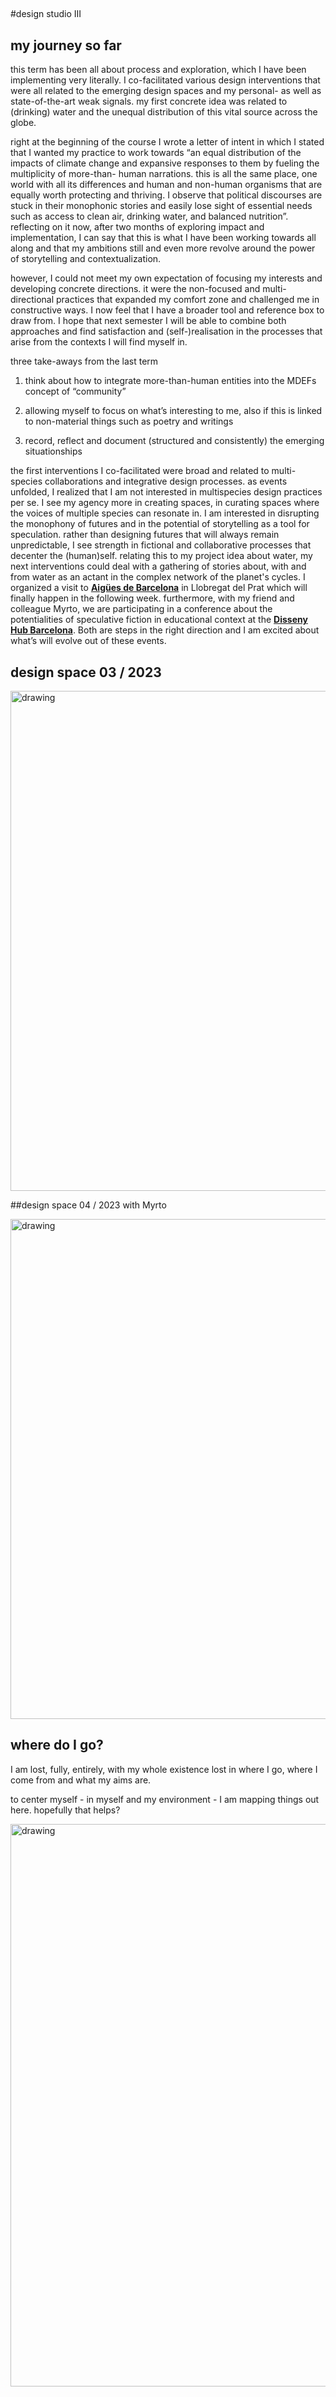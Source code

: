 ##

#design studio III

## my journey so far

this term has been all about process and exploration, which I have been implementing very literally. I co-facilitated various design interventions that were all related to the emerging design spaces and my personal- as well as state-of-the-art weak signals. my first concrete idea was related to (drinking) water and the unequal distribution of this vital source across the globe.

right at the beginning of the course I wrote a letter of intent in which I stated that I wanted my practice to work towards “an equal distribution of the impacts of climate change and expansive responses to them by fueling the multiplicity of more-than- human narrations. this is all the same place, one world with all its differences and human and non-human organisms that are equally worth protecting and thriving. I observe that political discourses are stuck in their monophonic stories and easily lose sight of essential needs such as access to clean air, drinking water, and balanced nutrition”. reflecting on it now, after two months of exploring impact and implementation, I can say that this is what I have been working towards all along and that my ambitions still and even more revolve around the power of storytelling and contextualization.

however, I could not meet my own expectation of focusing my interests and developing concrete directions. it were the non-focused and multi-directional practices that expanded my comfort zone and challenged me in constructive ways. I now feel that I have a broader tool and reference box to draw from. I hope that next semester I will be able to combine both approaches and find satisfaction and (self-)realisation in the processes that arise from the contexts I will find myself in.

three take-aways from the last term

1.	think about how to integrate more-than-human entities into the MDEFs concept of “community”

2.	allowing myself to focus on what’s interesting to me, also if this is linked to non-material things such as poetry and writings

3.	record, reflect and document (structured and consistently) the emerging situationships

the first interventions I co-facilitated were broad and related to multi-species collaborations and integrative design processes. as events unfolded, I realized that I am not interested in multispecies design practices per se. I see my agency more in creating spaces, in curating spaces where the voices of multiple species can resonate in. I am interested in disrupting the monophony of futures and in the potential of storytelling as a tool for speculation. rather than designing futures that will always remain unpredictable, I see strength in fictional and collaborative processes that decenter the (human)self. relating this to my project idea about water, my next interventions could deal with a gathering of stories about, with and from water as an actant in the complex network of the planet's cycles. I organized a visit to **[Aigües de Barcelona](https://www.amb.cat/web/ecologia/aigua/instalacions-i-equipaments/detall/-/equipament/edar-del-prat-de-llobregat/276285/11818)** in Llobregat del Prat which will finally happen in the following week. furthermore, with my friend and colleague Myrto, we are participating in a conference about the potentialities of speculative fiction in educational context at the **[Disseny Hub Barcelona](https://esbrina.eu/es/portfolio/imaginar-mundos-posibles-potencialidades-limites-y-fricciones-de-la-ficcion-especulativa-en-la-investigacion-y-la-educacion-2/)**. Both are steps in the right direction and I am excited about what’s will evolve out of these events.

## design space 03 / 2023

<img src="../designspace2023.jpg" alt="drawing" width="800"/>

##design space 04 / 2023 with Myrto

<img src="../designspace2023myrto.jpg" alt="drawing" width="800"/> 

## where do I go? 

I am lost, fully, entirely, with my whole existence lost in where I go, where I come from and what my aims are.

to center myself - in myself and my environment - I am mapping things out here. hopefully that helps? 

<img src="../lost.jpg" alt="drawing" width="900"/> 

